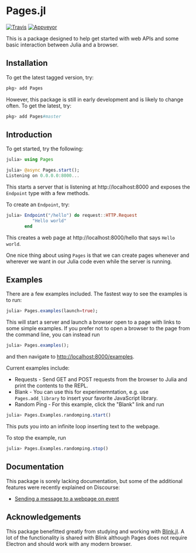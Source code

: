 # Pages.jl

[![Travis][travis-img]][travis-url] [![Appveyor][appveyor-img]][appveyor-url]

This is a package designed to help get started with web APIs and some basic interaction between Julia and a browser.

## Installation

To get the latest tagged version, try:

~~~julia
pkg> add Pages
~~~

However, this package is still in early development and is likely to change often. To get the latest, try:

~~~julia
pkg> add Pages#master
~~~

## Introduction

To get started, try the following:

~~~julia
julia> using Pages

julia> @async Pages.start();
Listening on 0.0.0.0:8000...
~~~

This starts a server that is listening at http://localhost:8000 and exposes the `Endpoint` type with a few methods.

To create an `Endpoint`, try:

~~~julia
julia> Endpoint("/hello") do request::HTTP.Request
          "Hello world"
       end
~~~

This creates a web page at http://localhost:8000/hello that says `Hello world`. 

One nice thing about using `Pages` is that we can create pages whenever and wherever we want in our Julia code even while the server is running.

## Examples

There are a few examples included. The fastest way to see the examples is to run:

~~~julia
julia> Pages.examples(launch=true);
~~~

This will start a server and launch a browser open to a page with links to some simple examples. If you prefer not to open a browser to the page from the command line, you can instead run

~~~julia
julia> Pages.examples();
~~~

and then navigate to <http://localhost:8000/examples>.



Current examples include:

  - Requests - Send GET and POST requests from the browser to Julia and print the contents to the REPL.
  - Blank - You can use this for experimemntation, e.g. use `Pages.add_library` to insert your favorite JavaScript library.
  - Random Ping - For this example, click the "Blank" link and run 

  ```julia
julia> Pages.Examples.randomping.start()
  ```

This puts you into an infinite loop inserting text to the webpage.

To stop the example, run

```julia
julia> Pages.Examples.randomping.stop()
```

## Documentation

This package is sorely lacking documentation, but some of the additional features were recently explained on Discourse:

- [Sending a message to a webpage on event](https://discourse.julialang.org/t/sending-a-message-to-webpage-on-event/22391/4)


## Acknowledgements

This package benefitted greatly from studying and working with [Blink.jl](https://github.com/JunoLab/Blink.jl). A lot of the functionality is shared with Blink although Pages does not require Electron and should work with any modern browser.

[travis-img]: https://travis-ci.org/EricForgy/Pages.jl.svg?branch=master
[travis-url]: https://travis-ci.org/EricForgy/Pages.jl

[appveyor-img]: https://ci.appveyor.com/api/projects/status/github/EricForgy/Pages.jl?branch=master&svg=true
[appveyor-url]: https://ci.appveyor.com/project/EricForgy/pages-jl